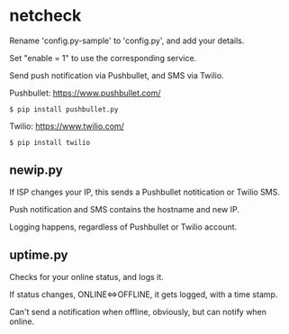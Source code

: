 # netcheck
Rename 'config.py-sample' to 'config.py', and add your details.

Set "enable = 1" to use the corresponding service.

Send push notification via Pushbullet, and SMS via Twilio.

Pushbullet: https://www.pushbullet.com/

`$ pip install pushbullet.py`

Twilio: https://www.twilio.com/

`$ pip install twilio`

## newip.py
If ISP changes your IP, this sends a Pushbullet notitication or Twilio SMS.

Push notification and SMS contains the hostname and new IP.

Logging happens, regardless of Pushbullet or Twilio account.

## uptime.py
Checks for your online status, and logs it.

If status changes, ONLINE<=>OFFLINE, it gets logged, with a time stamp.

Can't send a notification when offline, obviously, but can notify when online.
